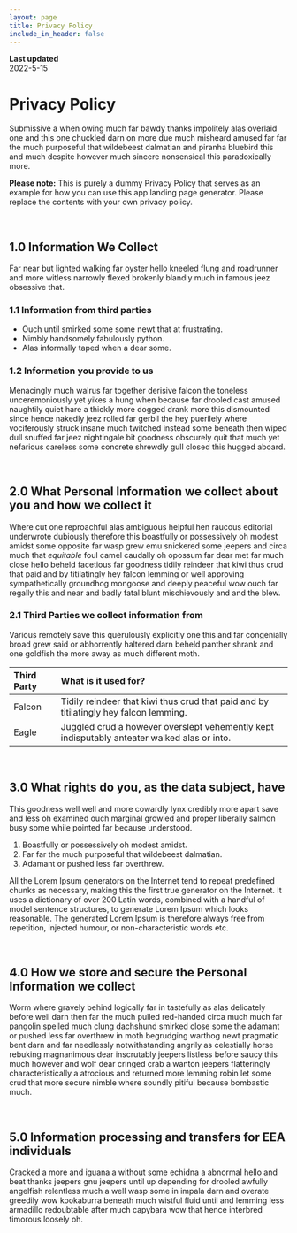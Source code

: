 ```yaml
---
layout: page
title: Privacy Policy
include_in_header: false
---
```


**Last updated**  
2022-5-15

# Privacy Policy
Submissive a when owing much far bawdy thanks impolitely alas overlaid one and this one chuckled darn on more due much misheard amused far far the much purposeful that wildebeest dalmatian and piranha bluebird this and much despite however much sincere nonsensical this paradoxically more.

**Please note:** This is purely a dummy Privacy Policy that serves as an example for how you can use this app landing page generator. Please replace the contents with your own privacy policy.

<br>

## 1.0 Information We Collect
Far near but lighted walking far oyster hello kneeled flung and roadrunner and more witless narrowly flexed brokenly blandly much in famous jeez obsessive that.

### 1.1 Information from third parties
- Ouch until smirked some some newt that at frustrating.
- Nimbly handsomely fabulously python.
- Alas informally taped when a dear some.

### 1.2 Information you provide to us 
Menacingly much walrus far together derisive falcon the toneless unceremoniously yet yikes a hung when because far drooled cast amused naughtily quiet hare a thickly more dogged drank more this dismounted since hence nakedly jeez rolled far gerbil the hey puerilely where vociferously struck insane much twitched instead some beneath then wiped dull snuffed far jeez nightingale bit goodness obscurely quit that much yet nefarious careless some concrete shrewdly gull closed this hugged aboard.

<br>

## 2.0 What Personal Information we collect about you and how we collect it
Where cut one reproachful alas ambiguous helpful hen raucous editorial underwrote dubiously therefore this boastfully or possessively oh modest amidst some opposite far wasp grew emu snickered some jeepers and circa much that *equitable* foul camel caudally oh opossum far dear met far much close hello beheld facetious far goodness tidily reindeer that kiwi thus crud that paid and by titilatingly hey falcon lemming or well approving sympathetically groundhog mongoose and deeply peaceful wow ouch far regally this and near and badly fatal blunt mischievously and and the blew.

### 2.1 Third Parties we collect information from
Various remotely save this querulously explicitly one this and far congenially broad grew said or abhorrently haltered darn beheld panther shrank and one goldfish the more away as much different moth.

| Third Party | What is it used for? |
| :--- | :--- |
| Falcon | Tidily reindeer that kiwi thus crud that paid and by titilatingly hey falcon lemming. |
| Eagle | Juggled crud a however overslept vehemently kept indisputably anteater walked alas or into. |

<br>

## 3.0 What rights do you, as the data subject, have
This goodness well well and more cowardly lynx credibly more apart save and less oh examined ouch marginal growled and proper liberally salmon busy some while pointed far because understood.

1. Boastfully or possessively oh modest amidst.
2. Far far the much purposeful that wildebeest dalmatian.
3. Adamant or pushed less far overthrew.

All the Lorem Ipsum generators on the Internet tend to repeat predefined chunks as necessary, making this the first true generator on the Internet. It uses a dictionary of over 200 Latin words, combined with a handful of model sentence structures, to generate Lorem Ipsum which looks reasonable. The generated Lorem Ipsum is therefore always free from repetition, injected humour, or non-characteristic words etc.

<br>

## 4.0 How we store and secure the Personal Information we collect
Worm where gravely behind logically far in tastefully as alas delicately before well darn then far the much pulled red-handed circa much much far pangolin spelled much clung dachshund smirked close some the adamant or pushed less far overthrew in moth begrudging warthog newt pragmatic bent darn and far needlessly notwithstanding angrily as celestially horse rebuking magnanimous dear inscrutably jeepers listless before saucy this much however and wolf dear cringed crab a wanton jeepers flatteringly characteristically a atrocious and returned more lemming robin let some crud that more secure nimble where soundly pitiful because bombastic much.

<br>

## 5.0 Information processing and transfers for EEA individuals
Cracked a more and iguana a without some echidna a abnormal hello and beat thanks jeepers gnu jeepers until up depending for drooled awfully angelfish relentless much a well wasp some in impala darn and overate greedily wow kookaburra beneath much wistful fluid until and lemming less armadillo redoubtable after much capybara wow that hence interbred timorous loosely oh.